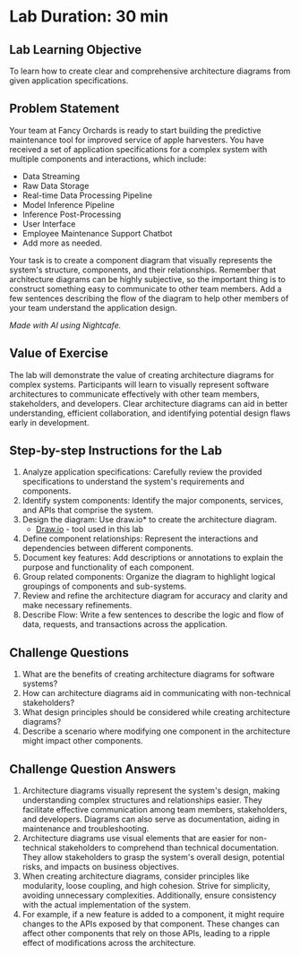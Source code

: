 # Lab Duration: 30 min

## Lab Learning Objective
To learn how to create clear and comprehensive architecture diagrams from given application specifications.

## Problem Statement
Your team at Fancy Orchards is ready to start building the predictive maintenance tool for improved service of apple harvesters. You have received a set of application specifications for a complex system with multiple components and interactions, which include:

- Data Streaming
- Raw Data Storage
- Real-time Data Processing Pipeline
- Model Inference Pipeline
- Inference Post-Processing
- User Interface
- Employee Maintenance Support Chatbot
- Add more as needed.

Your task is to create a component diagram that visually represents the system's structure, components, and their relationships. Remember that architecture diagrams can be highly subjective, so the important thing is to construct something easy to communicate to other team members. Add a few sentences describing the flow of the diagram to help other members of your team understand the application design.

_Made with AI using Nightcafe._

## Value of Exercise
The lab will demonstrate the value of creating architecture diagrams for complex systems. Participants will learn to visually represent software architectures to communicate effectively with other team members, stakeholders, and developers. Clear architecture diagrams can aid in better understanding, efficient collaboration, and identifying potential design flaws early in development.

## Step-by-step Instructions for the Lab
1. Analyze application specifications: Carefully review the provided specifications to understand the system's requirements and components.
2. Identify system components: Identify the major components, services, and APIs that comprise the system.
3. Design the diagram: Use draw.io* to create the architecture diagram.
   - [Draw.io](https://draw.io) - tool used in this lab
4. Define component relationships: Represent the interactions and dependencies between different components.
5. Document key features: Add descriptions or annotations to explain the purpose and functionality of each component.
6. Group related components: Organize the diagram to highlight logical groupings of components and sub-systems.
7. Review and refine the architecture diagram for accuracy and clarity and make necessary refinements.
8. Describe Flow: Write a few sentences to describe the logic and flow of data, requests, and transactions across the application.

## Challenge Questions
1. What are the benefits of creating architecture diagrams for software systems?
2. How can architecture diagrams aid in communicating with non-technical stakeholders?
3. What design principles should be considered while creating architecture diagrams?
4. Describe a scenario where modifying one component in the architecture might impact other components.

## Challenge Question Answers
1. Architecture diagrams visually represent the system's design, making understanding complex structures and relationships easier. They facilitate effective communication among team members, stakeholders, and developers. Diagrams can also serve as documentation, aiding in maintenance and troubleshooting.
2. Architecture diagrams use visual elements that are easier for non-technical stakeholders to comprehend than technical documentation. They allow stakeholders to grasp the system's overall design, potential risks, and impacts on business objectives.
3. When creating architecture diagrams, consider principles like modularity, loose coupling, and high cohesion. Strive for simplicity, avoiding unnecessary complexities. Additionally, ensure consistency with the actual implementation of the system.
4. For example, if a new feature is added to a component, it might require changes to the APIs exposed by that component. These changes can affect other components that rely on those APIs, leading to a ripple effect of modifications across the architecture.
